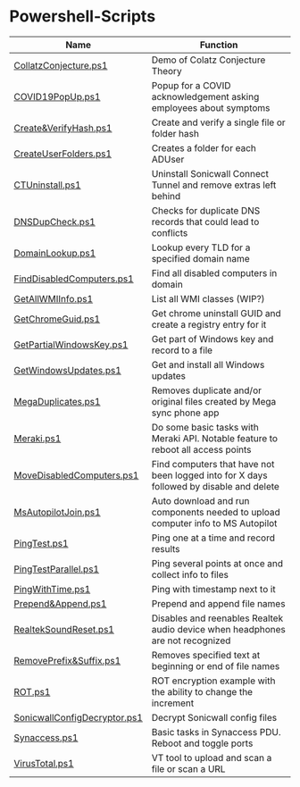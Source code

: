 # Powershell-Scripts

| Name                         | Function                                                                                                                 |
| ---------------------------- | ------------------------------------------------------------------------------------------------------------------------ |
| [CollatzConjecture.ps1](/CollatzConjecture.ps1)               | Demo of Colatz Conjecture Theory                                                        |
| [COVID19PopUp.ps1](/COVID19PopUp.ps1)                         | Popup for a COVID acknowledgement asking employees about symptoms                       |
| [Create&VerifyHash.ps1](/Create&VerifyHash.ps1)               | Create and verify a single file or folder hash                                          |
| [CreateUserFolders.ps1](/CreateUserFolders.ps1)               | Creates a folder for each ADUser                                                        |
| [CTUninstall.ps1](/CTUninstall.ps1)                           | Uninstall Sonicwall Connect Tunnel and remove extras left behind                        |
| [DNSDupCheck.ps1](/DNSDupCheck.ps1)                           | Checks for duplicate DNS records that could lead to conflicts                           |
| [DomainLookup.ps1](/DomainLookup.ps1)                         | Lookup every TLD for a specified domain name                                            |
| [FindDisabledComputers.ps1](/FindDisabledComputers.ps1)       | Find all disabled computers in domain                                                   |
| [GetAllWMIInfo.ps1](/GetAllWMIInfo.ps1)                       | List all WMI classes (WIP?)                                                             |
| [GetChromeGuid.ps1](/GetChromeGuid.ps1)                       | Get chrome uninstall GUID and create a registry entry for it                            |
| [GetPartialWindowsKey.ps1](/GetPartialWindowsKey.ps1)         | Get part of Windows key and record to a file                                            |
| [GetWindowsUpdates.ps1](/GetWindowsUpdates.ps1)               | Get and install all Windows updates                                                     |
| [MegaDuplicates.ps1](/MegaDuplicates.ps1)                     | Removes duplicate and/or original files created by Mega sync phone app                  |
| [Meraki.ps1](/Meraki.ps1)                                     | Do some basic tasks with Meraki API. Notable feature to reboot all access points        |
| [MoveDisabledComputers.ps1](/MoveDisabledComputers.ps1)       | Find computers that have not been logged into for X days followed by disable and delete |
| [MsAutopilotJoin.ps1](/MsAutopilotJoin.ps1)                   | Auto download and run components needed to upload computer info to MS Autopilot         | 
| [PingTest.ps1](/PingTest.ps1)                                 | Ping one at a time and record results                                                   |
| [PingTestParallel.ps1](/PingTestParallel.ps1)                 | Ping several points at once and collect info to files                                   |
| [PingWithTime.ps1](/PingWithTime.ps1)                         | Ping with timestamp next to it                                                          |
| [Prepend&Append.ps1](/Prepend&Append.ps1)                     | Prepend and append file names                                                           |
| [RealtekSoundReset.ps1](/RealtekSoundReset.ps1)               | Disables and reenables Realtek audio device when headphones are not recognized          |
| [RemovePrefix&Suffix.ps1](/RemovePrefix&Suffix.ps1)           | Removes specified text at beginning or end of file names                                |
| [ROT.ps1](/ROT.ps1)                                           | ROT encryption example with the ability to change the increment                         |
| [SonicwallConfigDecryptor.ps1](/SonicwallConfigDecryptor.ps1) | Decrypt Sonicwall config files                                                          |
| [Synaccess.ps1](/Synaccess.ps1)                               | Basic tasks in Synaccess PDU. Reboot and toggle ports                                   |
| [VirusTotal.ps1](/VirusTotal.ps1)                             | VT tool to upload and scan a file or scan a URL                                         |
